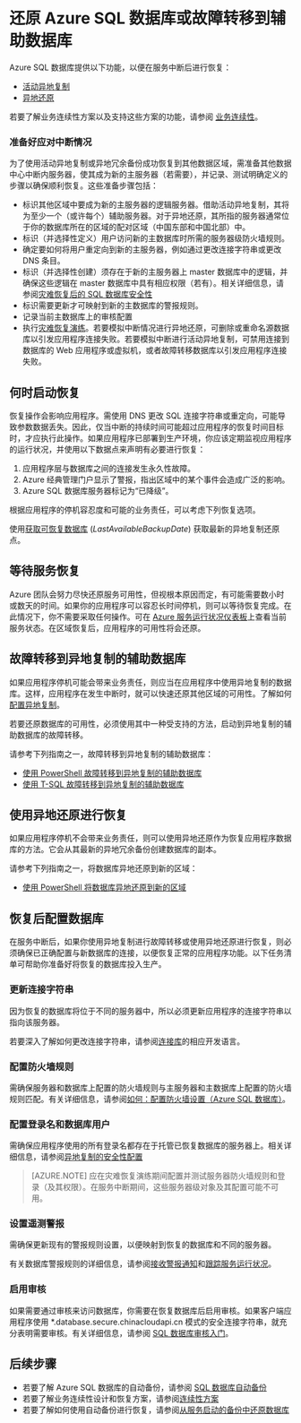 <properties 
   pageTitle="SQL 数据库灾难恢复" 
   description="了解在发生区域性的数据中心中断或故障后，如何使用 Azure SQL 数据库活动异地复制和异地还原功能来恢复数据库。" 
   services="sql-database" 
   documentationCenter="" 
   authors="CarlRabeler" 
   manager="jhubbard" 
   editor="monicar"/>

<tags
   ms.service="sql-database"
   ms.date="07/20/2016"
   wacn.date="09/19/2016"/>

# 还原 Azure SQL 数据库或故障转移到辅助数据库

Azure SQL 数据库提供以下功能，以便在服务中断后进行恢复：

- [活动异地复制](/documentation/articles/sql-database-geo-replication-overview/)
- [异地还原](/documentation/articles/sql-database-recovery-using-backups/#point-in-time-restore)

若要了解业务连续性方案以及支持这些方案的功能，请参阅 [业务连续性](/documentation/articles/sql-database-business-continuity/)。

### 准备好应对中断情况

为了使用活动异地复制或异地冗余备份成功恢复到其他数据区域，需准备其他数据中心中断内服务器，使其成为新的主服务器（若需要），并记录、测试明确定义的步骤以确保顺利恢复。这些准备步骤包括：

- 标识其他区域中要成为新的主服务器的逻辑服务器。借助活动异地复制，其将为至少一个（或许每个）辅助服务器。对于异地还原，其所指的服务器通常位于你的数据库所在的区域的配对区域（中国东部和中国北部）中。
- 标识（并选择性定义）用户访问新的主数据库时所需的服务器级防火墙规则。
- 确定要如何将用户重定向到新的主服务器，例如通过更改连接字符串或更改 DNS 条目。
- 标识（并选择性创建）须存在于新的主服务器上 master 数据库中的逻辑，并确保这些逻辑在 master 数据库中具有相应权限（若有）。相关详细信息，请参阅[灾难恢复后的 SQL 数据库安全性](/documentation/articles/sql-database-geo-replication-security-config/)
- 标识需要更新才可映射到新的主数据库的警报规则。
- 记录当前主数据库上的审核配置
- 执行[灾难恢复演练](/documentation/articles/sql-database-disaster-recovery-drills/)。若要模拟中断情况进行异地还原，可删除或重命名源数据库以引发应用程序连接失败。若要模拟中断进行活动异地复制，可禁用连接到数据库的 Web 应用程序或虚拟机，或者故障转移数据库以引发应用程序连接失败。

## 何时启动恢复

恢复操作会影响应用程序。需使用 DNS 更改 SQL 连接字符串或重定向，可能导致参数数据丢失。因此，仅当中断的持续时间可能超过应用程序的恢复时间目标时，才应执行此操作。如果应用程序已部署到生产环境，你应该定期监视应用程序的运行状况，并使用以下数据点来声明有必要进行恢复：

1.	应用程序层与数据库之间的连接发生永久性故障。
2.	Azure 经典管理门户显示了警报，指出区域中的某个事件会造成广泛的影响。
3.	Azure SQL 数据库服务器标记为“已降级”。

根据应用程序的停机容忍度和可能的业务责任，可以考虑下列恢复选项。

使用[获取可恢复数据库](https://msdn.microsoft.com/zh-cn/library/dn800985.aspx) (*LastAvailableBackupDate*) 获取最新的异地复制还原点。

## 等待服务恢复

Azure 团队会努力尽快还原服务可用性，但视根本原因而定，有可能需要数小时或数天的时间。如果你的应用程序可以容忍长时间停机，则可以等待恢复完成。在此情况下，你不需要采取任何操作。可在 [Azure 服务运行状况仪表板](/support/service-dashboard/)上查看当前服务状态。在区域恢复后，应用程序的可用性将会还原。

## 故障转移到异地复制的辅助数据库

如果应用程序停机可能会带来业务责任，则应当在应用程序中使用异地复制的数据库。这样，应用程序在发生中断时，就可以快速还原其他区域的可用性。了解如何[配置异地复制](/documentation/articles/sql-database-geo-replication-powershell/)。

若要还原数据库的可用性，必须使用其中一种受支持的方法，启动到异地复制的辅助数据库的故障转移。

请参考下列指南之一，故障转移到异地复制的辅助数据库：

- [使用 PowerShell 故障转移到异地复制的辅助数据库](/documentation/articles/sql-database-geo-replication-powershell/)
- [使用 T-SQL 故障转移到异地复制的辅助数据库](/documentation/articles/sql-database-geo-replication-transact-sql/) 

## 使用异地还原进行恢复

如果应用程序停机不会带来业务责任，则可以使用异地还原作为恢复应用程序数据库的方法。它会从其最新的异地冗余备份创建数据库的副本。

请参考下列指南之一，将数据库异地还原到新的区域：

- [使用 PowerShell 将数据库异地还原到新的区域](/documentation/articles/sql-database-geo-restore-powershell/) 

## 恢复后配置数据库

在服务中断后，如果你使用异地复制进行故障转移或使用异地还原进行恢复，则必须确保已正确配置与新数据库的连接，以便恢复正常的应用程序功能。以下任务清单可帮助你准备好将恢复的数据库投入生产。

### 更新连接字符串

因为恢复的数据库将位于不同的服务器中，所以必须更新应用程序的连接字符串以指向该服务器。

若要深入了解如何更改连接字符串，请参阅[连接库](/documentation/articles/sql-database-libraries/)的相应开发语言。

### 配置防火墙规则

需确保服务器和数据库上配置的防火墙规则与主服务器和主数据库上配置的防火墙规则匹配。有关详细信息，请参阅[如何：配置防火墙设置（Azure SQL 数据库）](/documentation/articles/sql-database-configure-firewall-settings-powershell/)。


### 配置登录名和数据库用户

需确保应用程序使用的所有登录名都存在于托管已恢复数据库的服务器上。相关详细信息，请参阅[异地复制的安全性配置](/documentation/articles/sql-database-geo-replication-security-config/)

>[AZURE.NOTE] 应在灾难恢复演练期间配置并测试服务器防火墙规则和登录（及其权限）。在服务中断期间，这些服务器级对象及其配置可能不可用。

### 设置遥测警报

需确保更新现有的警报规则设置，以便映射到恢复的数据库和不同的服务器。

有关数据库警报规则的详细信息，请参阅[接收警报通知](/documentation/articles/insights-receive-alert-notifications/)和[跟踪服务运行状况](/documentation/articles/insights-service-health/)。

### 启用审核

如果需要通过审核来访问数据库，你需要在恢复数据库后启用审核。如果客户端应用程序使用 *.database.secure.chinacloudapi.cn 模式的安全连接字符串，就充分表明需要审核。有关详细信息，请参阅 [SQL 数据库审核入门](/documentation/articles/sql-database-auditing-get-started/)。


## 后续步骤

- 若要了解 Azure SQL 数据库的自动备份，请参阅 [SQL 数据库自动备份](/documentation/articles/sql-database-automated-backups/)
- 若要了解业务连续性设计和恢复方案，请参阅[连续性方案](/documentation/articles/sql-database-business-continuity/)
- 若要了解如何使用自动备份进行恢复，请参阅[从服务启动的备份中还原数据库](/documentation/articles/sql-database-recovery-using-backups/)

<!---HONumber=Mooncake_0912_2016-->